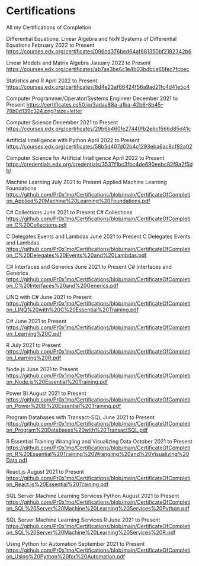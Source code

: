 # Certifications
All my Certifications of Completion

Differential Equations: Linear Algebra and NxN Systems of Differential Equations
February 2022 to Present
https://courses.edx.org/certificates/096cd376bed64af681350bf2182342b6

Linear Models and Matrix Algebra
January 2022 to Present
https://courses.edx.org/certificates/ab7ae3be6c1e4b03bdbce65fec7fcbec

Statistics and R
April 2022 to Present
https://courses.edx.org/certificates/8d4e23af66424f56a9ad21fc4d41e5c4

Computer Programmer/Operator/Systems Engineer
December 2021 to Present
https://certificates.cs50.io/3adaa88a-a1ba-42b6-8b45-78b0d139c324.png?size=letter

Computer Science
December 2021 to Present
https://courses.edx.org/certificates/29b6b460fe27440fb2e6c1566d85d41c

Artificial Intelligence with Python
April 2022 to Present
https://courses.edx.org/certificates/58b5d407d02b4c1293eba6ac8cf92a02

Computer Science for Artificial Intelligence
April 2022 to Present
https://credentials.edx.org/credentials/3537f1bc3fbc4de690eebc82f9a2f5db/

Machine Learning
July 2021 to Present
Applied Machine Learning Foundations
https://github.com/Pr0x1mo/Certifications/blob/main/CertificateOfCompletion_Applied%20Machine%20Learning%20Foundations.pdf

C# Collections
June 2021 to Present
C# Collections
https://github.com/Pr0x1mo/Certifications/blob/main/CertificateOfCompletion_C%20Collections.pdf

C Delegates Events and Lambdas
June 2021 to Present
C Delegates Events and Lambdas
https://github.com/Pr0x1mo/Certifications/blob/main/CertificateOfCompletion_C%20Delegates%20Events%20and%20Lambdas.pdf

C# Interfaces and Generics
June 2021 to Present
C# Interfaces and Generics
https://github.com/Pr0x1mo/Certifications/blob/main/CertificateOfCompletion_C%20Interfaces%20and%20Generics.pdf

LINQ with C#
June 2021 to Present
https://github.com/Pr0x1mo/Certifications/blob/main/CertificateOfCompletion_LINQ%20with%20C%20Essential%20Training.pdf

C#
June 2021 to Present
https://github.com/Pr0x1mo/Certifications/blob/main/CertificateOfCompletion_Learning%20C.pdf

R
July 2021 to Present
https://github.com/Pr0x1mo/Certifications/blob/main/CertificateOfCompletion_Learning%20R.pdf

Node.js
June 2021 to Present
https://github.com/Pr0x1mo/Certifications/blob/main/CertificateOfCompletion_Node.js%20Essential%20Training.pdf

Power BI
August 2021 to Present
https://github.com/Pr0x1mo/Certifications/blob/main/CertificateOfCompletion_Power%20BI%20Essential%20Training.pdf

Program Databases with Transact-SQL
June 2021 to Present
https://github.com/Pr0x1mo/Certifications/blob/main/CertificateOfCompletion_Program%20Databases%20with%20TransactSQL.pdf

R Essential Training Wrangling and Visualizing Data
October 2021 to Present
https://github.com/Pr0x1mo/Certifications/blob/main/CertificateOfCompletion_R%20Essential%20Training%20Wrangling%20and%20Visualizing%20Data.pdf

React.js
August 2021 to Present
https://github.com/Pr0x1mo/Certifications/blob/main/CertificateOfCompletion_React.js%20Essential%20Training.pdf

SQL Server Machine Learning Services Python
August 2021 to Present
https://github.com/Pr0x1mo/Certifications/blob/main/CertificateOfCompletion_SQL%20Server%20Machine%20Learning%20Services%20Python.pdf

SQL Server Machine Learning Services R
June 2021 to Present
https://github.com/Pr0x1mo/Certifications/blob/main/CertificateOfCompletion_SQL%20Server%20Machine%20Learning%20Services%20R.pdf

Using Python for Automation
September 2021 to Present
https://github.com/Pr0x1mo/Certifications/blob/main/CertificateOfCompletion_Using%20Python%20for%20Automation.pdf
